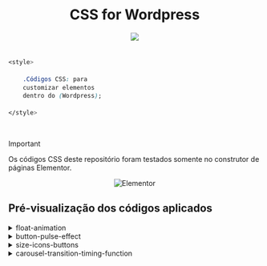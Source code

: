 <div align="center">
    <h1>CSS for Wordpress</h1>
    <a href="https://skillicons.dev">
    <img src="https://skillicons.dev/icons?i=css,wordpress" />
    </a>
</div>   

<br>

```CSS
<style>

    .Códigos CSS: para 
    customizar elementos 
    dentro do (Wordpress);

</style>
``` 

<br>

> [!IMPORTANT]
> Os códigos CSS deste repositório foram testados somente no construtor de páginas Elementor.   

<div align="center">

![Elementor](https://img.shields.io/badge/Elementor-92003B.svg?style=for-the-badge&logo=Elementor&logoColor=white)

</div>

## Pré-visualização dos códigos aplicados

<details>
<summary>float-animation</summary>

![float-animation](https://raw.githubusercontent.com/walterowisk/CSS-for-Wordpress/main/preview-img/float-animation.gif)
</details>

<details>
<summary>button-pulse-effect</summary>

![button-pulse-effect](https://raw.githubusercontent.com/walterowisk/CSS-for-Wordpress/main/preview-img/button-pulse-effect.gif)
</details>

<details>
<summary>size-icons-buttons</summary>

![size-icons-buttons](https://raw.githubusercontent.com/walterowisk/CSS-for-Wordpress/main/preview-img/size-icons-buttons.png)
</details>

<details>
<summary>carousel-transition-timing-function</summary>

![carousel-transition-timing-function](https://raw.githubusercontent.com/walterowisk/CSS-for-Wordpress/main/preview-img/carousel-transition-timing-function.gif)
</details>